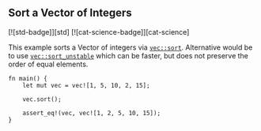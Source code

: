 ## Sort a Vector of Integers

[![std-badge]][std] [![cat-science-badge]][cat-science]

This example sorts a Vector of integers via [`vec::sort`]. Alternative would
be to use [`vec::sort_unstable`] which can be faster, but does not preserve
the order of equal elements.

```rust,edition2024
fn main() {
    let mut vec = vec![1, 5, 10, 2, 15];
    
    vec.sort();

    assert_eq!(vec, vec![1, 2, 5, 10, 15]);
}
```

[`vec::sort`]: https://doc.rust-lang.org/std/vec/struct.Vec.html#method.sort
[`vec::sort_unstable`]: https://doc.rust-lang.org/std/vec/struct.Vec.html#method.sort_unstable
